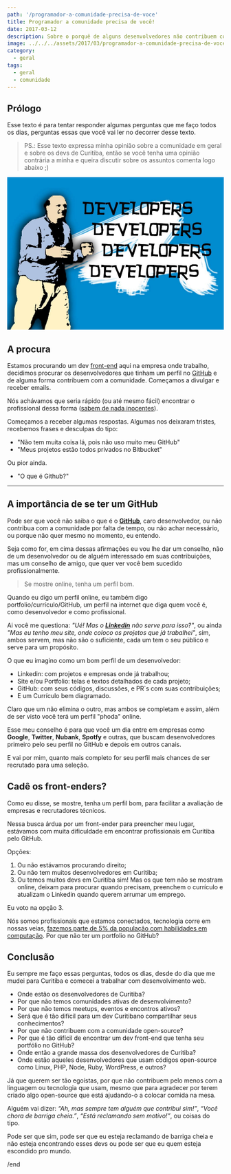 ```yaml
---
path: '/programador-a-comunidade-precisa-de-voce'
title: Programador a comunidade precisa de você!
date: 2017-03-12
description: Sobre o porquê de alguns desenvolvedores não contribuem com a comunidade open-source.
image: ../../../assets/2017/03/programador-a-comunidade-precisa-de-voce.jpeg
category:
  - geral
tags:
  - geral
  - comunidade
---
```

## Prólogo

Esse texto é para tentar responder algumas perguntas que me faço todos os dias, perguntas essas que você vai ler no decorrer desse texto.

> PS.: Esse texto expressa minha opinião sobre a comunidade em geral e sobre os devs de Curitiba, então se você tenha uma opinião contrária a minha e queira discutir sobre os assuntos comenta logo abaixo ;)

![Programador a comunidade precisa de você!](../../../assets/2017/03/programador-a-comunidade-precisa-de-voce.jpeg)

## A procura

Estamos procurando um dev [front-end](https://github.com/lojaskd/frontend-challenge) aqui na empresa onde trabalho, decidimos procurar os desenvolvedores que tinham um perfil no [GitHub](https://github.com/) e de alguma forma contribuem com a comunidade. Começamos a divulgar e receber emails.

Nós achávamos que seria rápido (ou até mesmo fácil) encontrar o profissional dessa forma ([sabem de nada inocentes](http://portalrtn.com.br/wp-content/uploads/2014/05/1reproducao30.jpg)).

Começamos a receber algumas respostas. Algumas nos deixaram tristes, recebemos frases e desculpas do tipo:

- "Não tem muita coisa lá, pois não uso muito meu GitHub"
- "Meus projetos estão todos privados no Bitbucket"

Ou pior ainda.

- "O que é Github?"

---
## A importância de se ter um GitHub

Pode ser que você não saiba o que é o **[GitHub](https://github.com/)**, caro desenvolvedor, ou não contribua com a comunidade por falta de tempo, ou não achar necessário, ou porque não quer mesmo no momento, eu entendo.

Seja como for, em cima dessas afirmações eu vou lhe dar um conselho, não de um desenvolvedor ou de alguém interessado em suas contribuições, mas um conselho de amigo, que quer ver você bem sucedido profissionalmente.

> Se mostre online, tenha um perfil bom.

Quando eu digo um perfil online, eu também digo portfolio/currículo/GitHub, um perfil na internet que diga quem você é, como desenvolvedor e como profissional.

Ai você me questiona: _"Ué! Mas o **[Linkedin](https://www.linkedin.com/)** não serve para isso?"_, ou ainda _"Mas eu tenho meu site, onde coloco os projetos que já trabalhei"_, sim, ambos servem, mas não são o suficiente, cada um tem o seu público e serve para um propósito.

O que eu imagino como um bom perfil de um desenvolvedor:

- Linkedin: com projetos e empresas onde já trabalhou;
- Site e/ou Portfolio: telas e textos detalhados de cada projeto;
- GitHub: com seus códigos, discussões, e PR`s com suas contribuições;
- E um Currículo bem diagramado.

Claro que um não elimina o outro, mas ambos se completam e assim, além de ser visto você terá um perfil "phoda" online.

Esse meu conselho é para que você um dia entre em empresas como **Google**, **Twitter**, **Nubank**, **Spotfy** e outras, que buscam desenvolvedores primeiro pelo seu perfil no GitHub e depois em outros canais.

E vai por mim, quanto mais completo for seu perfil mais chances de ser recrutado para uma seleção.

## Cadê os front-enders?

Como eu disse, se mostre, tenha um perfil bom, para facilitar a avaliação de empresas e recrutadores técnicos.

Nessa busca árdua por um front-ender para preencher meu lugar, estávamos com muita dificuldade em encontrar profissionais em Curitiba pelo GitHub.

Opções:

1. Ou não estávamos procurando direito;
2. Ou não tem muitos desenvolvedores em Curitiba;
3. Ou temos muitos devs em Curitiba sim! Mas os que tem não se mostram online, deixam para procurar quando precisam, preenchem o currículo e atualizam o Linkedin quando querem arrumar um emprego.

Eu voto na opção 3.

Nós somos profissionais que estamos conectados, tecnologia corre em nossas veias, [fazemos parte de 5% da população com habilidades em computação](https://www.nngroup.com/articles/computer-skill-levels/). Por que não ter um portfolio no GitHub?

## Conclusão

Eu sempre me faço essas perguntas, todos os dias, desde do dia que me mudei para Curitiba e comecei a trabalhar com desenvolvimento web.

- Onde estão os desenvolvedores de Curitiba?
- Por que não temos comunidades ativas de desenvolvimento?
- Por que não temos meetups, eventos e encontros ativos?
- Será que é tão difícil para um dev Curitibano compartilhar seus conhecimentos?
- Por que não contribuem com a comunidade open-source?
- Por que é tão difícil de encontrar um dev front-end que tenha seu portfólio no GitHub?
- Onde então a grande massa dos desenvolvedores de Curitiba?
- Onde estão aqueles desenvolvedores que usam códigos open-source como Linux, PHP, Node, Ruby, WordPress, e outros?

Já que querem ser tão egoístas, por que não contribuem pelo menos com a linguagem ou tecnologia que usam, mesmo que para agradecer por terem criado algo open-source que está ajudando-o a colocar comida na mesa.

Alguém vai dizer: _“Ah, mas sempre tem alguém que contribui sim!”_, _“Você chora de barriga cheia.”_, _“Está reclamando sem motivo!”_, ou coisas do tipo.

Pode ser que sim, pode ser que eu esteja reclamando de barriga cheia e não esteja encontrando esses devs ou pode ser que eu quem esteja escondido pro mundo.

/end
